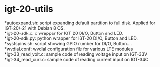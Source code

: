 # igt-20-utils
*autoexpand.sh: script expanding default partition to full disk. Applied for IGT-20/-21 with Debian 8 OS.<br />
*igt-20-sdk.c: c wrapper for IGT-20 DI/O, Button and LED. <br />
*igt-20-sdk.py: python wrapper for IGT-20 DI/O, Button and LED. <br />
*sysfspins.sh: script showing GPIO number for DI/O, Button.... <br />
*wvdial.conf: wvdial configuration file for various LTE modules <br />
*igt-33_read_volt.c: sample code of reading voltage input on IGT-33V <br />
*igt-34_read_curr.c: sample code of reading current input on IGT-34C <br />
